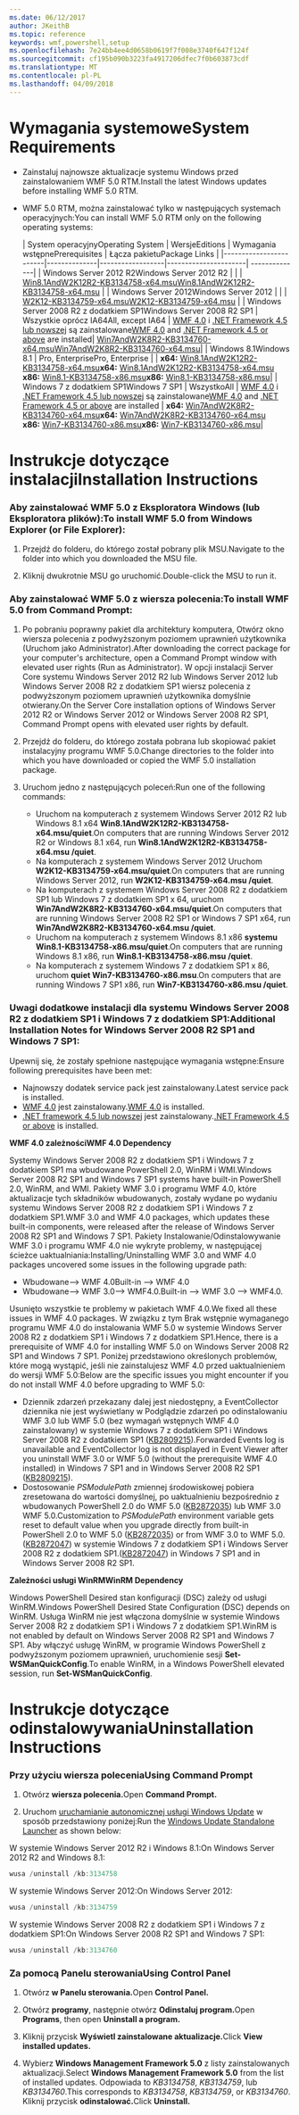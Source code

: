 ```yaml
---
ms.date: 06/12/2017
author: JKeithB
ms.topic: reference
keywords: wmf,powershell,setup
ms.openlocfilehash: 7e24bb4ee4d0658b0619f7f008e3740f647f124f
ms.sourcegitcommit: cf195b090b3223fa4917206dfec7f0b603873cdf
ms.translationtype: MT
ms.contentlocale: pl-PL
ms.lasthandoff: 04/09/2018
---
```

# <a name="system-requirements"></a><span data-ttu-id="4292f-102">Wymagania systemowe</span><span class="sxs-lookup"><span data-stu-id="4292f-102">System Requirements</span></span>

- <span data-ttu-id="4292f-103">Zainstaluj najnowsze aktualizacje systemu Windows przed zainstalowaniem WMF 5.0 RTM.</span><span class="sxs-lookup"><span data-stu-id="4292f-103">Install the latest Windows updates before installing WMF 5.0 RTM.</span></span>
- <span data-ttu-id="4292f-104">WMF 5.0 RTM, można zainstalować tylko w następujących systemach operacyjnych:</span><span class="sxs-lookup"><span data-stu-id="4292f-104">You can install WMF 5.0 RTM only on the following operating systems:</span></span>

    | <span data-ttu-id="4292f-105">System operacyjny</span><span class="sxs-lookup"><span data-stu-id="4292f-105">Operating System</span></span>       | <span data-ttu-id="4292f-106">Wersje</span><span class="sxs-lookup"><span data-stu-id="4292f-106">Editions</span></span>         | <span data-ttu-id="4292f-107">Wymagania wstępne</span><span class="sxs-lookup"><span data-stu-id="4292f-107">Prerequisites</span></span>        |  <span data-ttu-id="4292f-108">Łącza pakietu</span><span class="sxs-lookup"><span data-stu-id="4292f-108">Package Links</span></span> |
    |------------------------|--------------|------------------|----------------------| --------------|
    | <span data-ttu-id="4292f-109">Windows Server 2012 R2</span><span class="sxs-lookup"><span data-stu-id="4292f-109">Windows Server 2012 R2</span></span> |  |  | [<span data-ttu-id="4292f-110">Win8.1AndW2K12R2-KB3134758-x64.msu</span><span class="sxs-lookup"><span data-stu-id="4292f-110">Win8.1AndW2K12R2-KB3134758-x64.msu</span></span>](http://go.microsoft.com/fwlink/?LinkId=717507) |
    | <span data-ttu-id="4292f-111">Windows Server 2012</span><span class="sxs-lookup"><span data-stu-id="4292f-111">Windows Server 2012</span></span>    |  |  | [<span data-ttu-id="4292f-112">W2K12-KB3134759-x64.msu</span><span class="sxs-lookup"><span data-stu-id="4292f-112">W2K12-KB3134759-x64.msu</span></span>](http://go.microsoft.com/fwlink/?LinkId=717506) |
    | <span data-ttu-id="4292f-113">Windows Server 2008 R2 z dodatkiem SP1</span><span class="sxs-lookup"><span data-stu-id="4292f-113">Windows Server 2008 R2 SP1</span></span> | <span data-ttu-id="4292f-114">Wszystkie oprócz IA64</span><span class="sxs-lookup"><span data-stu-id="4292f-114">All, except IA64</span></span> | <span data-ttu-id="4292f-115">[WMF 4.0](http://www.microsoft.com/en-us/download/details.aspx?id=40855) i [.NET Framework 4.5 lub nowszej](https://msdn.microsoft.com/library/5a4x27ek.aspx) są zainstalowane</span><span class="sxs-lookup"><span data-stu-id="4292f-115">[WMF 4.0](http://www.microsoft.com/en-us/download/details.aspx?id=40855) and [.NET Framework 4.5 or above](https://msdn.microsoft.com/library/5a4x27ek.aspx) are installed</span></span>| [<span data-ttu-id="4292f-116">Win7AndW2K8R2-KB3134760-x64.msu</span><span class="sxs-lookup"><span data-stu-id="4292f-116">Win7AndW2K8R2-KB3134760-x64.msu</span></span>](http://go.microsoft.com/fwlink/?LinkId=717504)|
    | <span data-ttu-id="4292f-117">Windows 8.1</span><span class="sxs-lookup"><span data-stu-id="4292f-117">Windows 8.1</span></span> | <span data-ttu-id="4292f-118">Pro, Enterprise</span><span class="sxs-lookup"><span data-stu-id="4292f-118">Pro, Enterprise</span></span> | | <span data-ttu-id="4292f-119">**x64:**  [Win8.1AndW2K12R2-KB3134758-x64.msu](http://go.microsoft.com/fwlink/?LinkId=717507)</span><span class="sxs-lookup"><span data-stu-id="4292f-119">**x64:**  [Win8.1AndW2K12R2-KB3134758-x64.msu](http://go.microsoft.com/fwlink/?LinkId=717507)</span></span> </br> <span data-ttu-id="4292f-120">**x86:**  [Win8.1-KB3134758-x86.msu](http://go.microsoft.com/fwlink/?LinkID=717963)</span><span class="sxs-lookup"><span data-stu-id="4292f-120">**x86:**  [Win8.1-KB3134758-x86.msu](http://go.microsoft.com/fwlink/?LinkID=717963)</span></span>|
    | <span data-ttu-id="4292f-121">Windows 7 z dodatkiem SP1</span><span class="sxs-lookup"><span data-stu-id="4292f-121">Windows 7 SP1</span></span> | <span data-ttu-id="4292f-122">Wszystko</span><span class="sxs-lookup"><span data-stu-id="4292f-122">All</span></span> | <span data-ttu-id="4292f-123">[WMF 4.0](http://www.microsoft.com/en-us/download/details.aspx?id=40855) i [.NET Framework 4.5 lub nowszej](https://msdn.microsoft.com/library/5a4x27ek.aspx) są zainstalowane</span><span class="sxs-lookup"><span data-stu-id="4292f-123">[WMF 4.0](http://www.microsoft.com/en-us/download/details.aspx?id=40855) and [.NET Framework 4.5 or above](https://msdn.microsoft.com/library/5a4x27ek.aspx) are installed</span></span> | <span data-ttu-id="4292f-124">**x64:**  [Win7AndW2K8R2-KB3134760-x64.msu](http://go.microsoft.com/fwlink/?LinkId=717504)</span><span class="sxs-lookup"><span data-stu-id="4292f-124">**x64:**  [Win7AndW2K8R2-KB3134760-x64.msu](http://go.microsoft.com/fwlink/?LinkId=717504)</span></span>  </br> <span data-ttu-id="4292f-125">**x86:**  [Win7-KB3134760-x86.msu](http://go.microsoft.com/fwlink/?LinkID=717962)</span><span class="sxs-lookup"><span data-stu-id="4292f-125">**x86:**  [Win7-KB3134760-x86.msu](http://go.microsoft.com/fwlink/?LinkID=717962)</span></span>|

# <a name="installation-instructions"></a><span data-ttu-id="4292f-126">Instrukcje dotyczące instalacji</span><span class="sxs-lookup"><span data-stu-id="4292f-126">Installation Instructions</span></span>

### <a name="to-install-wmf-50-from-windows-explorer-or-file-explorer"></a><span data-ttu-id="4292f-127">Aby zainstalować WMF 5.0 z Eksploratora Windows (lub Eksploratora plików):</span><span class="sxs-lookup"><span data-stu-id="4292f-127">To install WMF 5.0 from Windows Explorer (or File Explorer):</span></span>

1. <span data-ttu-id="4292f-128">Przejdź do folderu, do którego został pobrany plik MSU.</span><span class="sxs-lookup"><span data-stu-id="4292f-128">Navigate to the folder into which you downloaded the MSU file.</span></span>

2. <span data-ttu-id="4292f-129">Kliknij dwukrotnie MSU go uruchomić.</span><span class="sxs-lookup"><span data-stu-id="4292f-129">Double-click the MSU to run it.</span></span>

### <a name="to-install-wmf-50-from-command-prompt"></a><span data-ttu-id="4292f-130">Aby zainstalować WMF 5.0 z wiersza polecenia:</span><span class="sxs-lookup"><span data-stu-id="4292f-130">To install WMF 5.0 from Command Prompt:</span></span>

1. <span data-ttu-id="4292f-131">Po pobraniu poprawny pakiet dla architektury komputera, Otwórz okno wiersza polecenia z podwyższonym poziomem uprawnień użytkownika (Uruchom jako Administrator).</span><span class="sxs-lookup"><span data-stu-id="4292f-131">After downloading the correct package for your computer's architecture, open a Command Prompt window with elevated user rights (Run as Administrator).</span></span> <span data-ttu-id="4292f-132">W opcji instalacji Server Core systemu Windows Server 2012 R2 lub Windows Server 2012 lub Windows Server 2008 R2 z dodatkiem SP1 wiersz polecenia z podwyższonym poziomem uprawnień użytkownika domyślnie otwierany.</span><span class="sxs-lookup"><span data-stu-id="4292f-132">On the Server Core installation options of Windows Server 2012 R2 or Windows Server 2012 or Windows Server 2008 R2 SP1, Command Prompt opens with elevated user rights by default.</span></span>

2. <span data-ttu-id="4292f-133">Przejdź do folderu, do którego została pobrana lub skopiować pakiet instalacyjny programu WMF 5.0.</span><span class="sxs-lookup"><span data-stu-id="4292f-133">Change directories to the folder into which you have downloaded or copied the WMF 5.0 installation package.</span></span>

3. <span data-ttu-id="4292f-134">Uruchom jedno z następujących poleceń:</span><span class="sxs-lookup"><span data-stu-id="4292f-134">Run one of the following commands:</span></span>
    - <span data-ttu-id="4292f-135">Uruchom na komputerach z systemem Windows Server 2012 R2 lub Windows 8.1 x64 **Win8.1AndW2K12R2-KB3134758-x64.msu/quiet**.</span><span class="sxs-lookup"><span data-stu-id="4292f-135">On computers that are running Windows Server 2012 R2 or Windows 8.1 x64, run **Win8.1AndW2K12R2-KB3134758-x64.msu /quiet**.</span></span>
    - <span data-ttu-id="4292f-136">Na komputerach z systemem Windows Server 2012 Uruchom **W2K12-KB3134759-x64.msu/quiet**.</span><span class="sxs-lookup"><span data-stu-id="4292f-136">On computers that are running Windows Server 2012, run **W2K12-KB3134759-x64.msu /quiet**.</span></span>
    - <span data-ttu-id="4292f-137">Na komputerach z systemem Windows Server 2008 R2 z dodatkiem SP1 lub Windows 7 z dodatkiem SP1 x 64, uruchom **Win7AndW2K8R2-KB3134760-x64.msu/quiet**.</span><span class="sxs-lookup"><span data-stu-id="4292f-137">On computers that are running Windows Server 2008 R2 SP1 or Windows 7 SP1 x64, run **Win7AndW2K8R2-KB3134760-x64.msu /quiet**.</span></span>
    - <span data-ttu-id="4292f-138">Uruchom na komputerach z systemem Windows 8.1 x86 **systemu Win8.1-KB3134758-x86.msu/quiet**.</span><span class="sxs-lookup"><span data-stu-id="4292f-138">On computers that are running Windows 8.1 x86, run **Win8.1-KB3134758-x86.msu /quiet**.</span></span>
    - <span data-ttu-id="4292f-139">Na komputerach z systemem Windows 7 z dodatkiem SP1 x 86, uruchom **quiet Win7-KB3134760-x86.msu**.</span><span class="sxs-lookup"><span data-stu-id="4292f-139">On computers that are running Windows 7 SP1 x86, run **Win7-KB3134760-x86.msu /quiet**.</span></span>

### <a name="additional-installation-notes-for-windows-server-2008-r2-sp1-and-windows-7-sp1"></a><span data-ttu-id="4292f-140">Uwagi dodatkowe instalacji dla systemu Windows Server 2008 R2 z dodatkiem SP1 i Windows 7 z dodatkiem SP1:</span><span class="sxs-lookup"><span data-stu-id="4292f-140">Additional Installation Notes for Windows Server 2008 R2 SP1 and Windows 7 SP1:</span></span>

<span data-ttu-id="4292f-141">Upewnij się, że zostały spełnione następujące wymagania wstępne:</span><span class="sxs-lookup"><span data-stu-id="4292f-141">Ensure following prerequisites have been met:</span></span>
- <span data-ttu-id="4292f-142">Najnowszy dodatek service pack jest zainstalowany.</span><span class="sxs-lookup"><span data-stu-id="4292f-142">Latest service pack is installed.</span></span>
- <span data-ttu-id="4292f-143">[WMF 4.0](http://www.microsoft.com/en-us/download/details.aspx?id=40855) jest zainstalowany.</span><span class="sxs-lookup"><span data-stu-id="4292f-143">[WMF 4.0](http://www.microsoft.com/en-us/download/details.aspx?id=40855) is installed.</span></span>
- <span data-ttu-id="4292f-144">[.NET framework 4.5 lub nowszej](https://msdn.microsoft.com/library/5a4x27ek.aspx) jest zainstalowany.</span><span class="sxs-lookup"><span data-stu-id="4292f-144">[.NET Framework 4.5 or above](https://msdn.microsoft.com/library/5a4x27ek.aspx) is installed.</span></span>

<span data-ttu-id="4292f-145">**WMF 4.0 zależności**</span><span class="sxs-lookup"><span data-stu-id="4292f-145">**WMF 4.0 Dependency**</span></span>

<span data-ttu-id="4292f-146">Systemy Windows Server 2008 R2 z dodatkiem SP1 i Windows 7 z dodatkiem SP1 ma wbudowane PowerShell 2.0, WinRM i WMI.</span><span class="sxs-lookup"><span data-stu-id="4292f-146">Windows Server 2008 R2 SP1 and Windows 7 SP1 systems have built-in PowerShell 2.0, WinRM, and WMI.</span></span> <span data-ttu-id="4292f-147">Pakiety WMF 3.0 i programu WMF 4.0, które aktualizacje tych składników wbudowanych, zostały wydane po wydaniu systemu Windows Server 2008 R2 z dodatkiem SP1 i Windows 7 z dodatkiem SP1.</span><span class="sxs-lookup"><span data-stu-id="4292f-147">WMF 3.0 and WMF 4.0 packages, which updates these built-in components, were released after the release of Windows Server 2008 R2 SP1 and Windows 7 SP1.</span></span> <span data-ttu-id="4292f-148">Pakiety Instalowanie/Odinstalowywanie WMF 3.0 i programu WMF 4.0 nie wykryte problemy, w następującej ścieżce uaktualniania:</span><span class="sxs-lookup"><span data-stu-id="4292f-148">Installing/Uninstalling WMF 3.0 and WMF 4.0 packages uncovered some issues in the following upgrade path:</span></span>

- <span data-ttu-id="4292f-149">Wbudowane--> WMF 4.0</span><span class="sxs-lookup"><span data-stu-id="4292f-149">Built-in --> WMF 4.0</span></span>
- <span data-ttu-id="4292f-150">Wbudowane--> WMF 3.0--> WMF4.0.</span><span class="sxs-lookup"><span data-stu-id="4292f-150">Built-in --> WMF 3.0 --> WMF4.0.</span></span>

<span data-ttu-id="4292f-151">Usunięto wszystkie te problemy w pakietach WMF 4.0.</span><span class="sxs-lookup"><span data-stu-id="4292f-151">We fixed all these issues in WMF 4.0 packages.</span></span> <span data-ttu-id="4292f-152">W związku z tym Brak wstępnie wymaganego programu WMF 4.0 do instalowania WMF 5.0 w systemie Windows Server 2008 R2 z dodatkiem SP1 i Windows 7 z dodatkiem SP1.</span><span class="sxs-lookup"><span data-stu-id="4292f-152">Hence, there is a prerequisite of WMF 4.0 for installing WMF 5.0 on Windows Server 2008 R2 SP1 and Windows 7 SP1.</span></span> <span data-ttu-id="4292f-153">Poniżej przedstawiono określonych problemów, które mogą wystąpić, jeśli nie zainstalujesz WMF 4.0 przed uaktualnieniem do wersji WMF 5.0:</span><span class="sxs-lookup"><span data-stu-id="4292f-153">Below are the specific issues you might encounter if you do not install WMF 4.0 before upgrading to WMF 5.0:</span></span>

- <span data-ttu-id="4292f-154">Dziennik zdarzeń przekazany dalej jest niedostępny, a EventCollector dziennika nie jest wyświetlany w Podglądzie zdarzeń po odinstalowaniu WMF 3.0 lub WMF 5.0 (bez wymagań wstępnych WMF 4.0 zainstalowany) w systemie Windows 7 z dodatkiem SP1 i Windows Server 2008 R2 z dodatkiem SP1 ([KB2809215](https://support.microsoft.com/en-us/kb/2809215)).</span><span class="sxs-lookup"><span data-stu-id="4292f-154">Forwarded Events log is unavailable and EventCollector log is not displayed in Event Viewer after you uninstall WMF 3.0 or WMF 5.0 (without the prerequisite WMF 4.0 installed) in Windows 7 SP1 and in Windows Server 2008 R2 SP1 ([KB2809215](https://support.microsoft.com/en-us/kb/2809215)).</span></span>
- <span data-ttu-id="4292f-155">Dostosowanie *PSModulePath* zmiennej środowiskowej pobiera zresetowana do wartości domyślnej, po uaktualnieniu bezpośrednio z wbudowanych PowerShell 2.0 do WMF 5.0 ([KB2872035](https://support.microsoft.com/en-us/kb/2872035)) lub WMF 3.0 WMF 5.0.</span><span class="sxs-lookup"><span data-stu-id="4292f-155">Customization to *PSModulePath* environment variable gets reset to default value when you upgrade directly from built-in PowerShell 2.0 to WMF 5.0 ([KB2872035](https://support.microsoft.com/en-us/kb/2872035)) or from WMF 3.0 to WMF 5.0.</span></span> <span data-ttu-id="4292f-156">([KB2872047](https://support.microsoft.com/en-us/kb/2872047)) w systemie Windows 7 z dodatkiem SP1 i Windows Server 2008 R2 z dodatkiem SP1.</span><span class="sxs-lookup"><span data-stu-id="4292f-156">([KB2872047](https://support.microsoft.com/en-us/kb/2872047)) in Windows 7 SP1 and in Windows Server 2008 R2 SP1.</span></span>

<span data-ttu-id="4292f-157">**Zależności usługi WinRM**</span><span class="sxs-lookup"><span data-stu-id="4292f-157">**WinRM Dependency**</span></span>

<span data-ttu-id="4292f-158">Windows PowerShell Desired stan konfiguracji (DSC) zależy od usługi WinRM.</span><span class="sxs-lookup"><span data-stu-id="4292f-158">Windows PowerShell Desired State Configuration (DSC) depends on WinRM.</span></span> <span data-ttu-id="4292f-159">Usługa WinRM nie jest włączona domyślnie w systemie Windows Server 2008 R2 z dodatkiem SP1 i Windows 7 z dodatkiem SP1.</span><span class="sxs-lookup"><span data-stu-id="4292f-159">WinRM is not enabled by default on Windows Server 2008 R2 SP1 and Windows 7 SP1.</span></span> <span data-ttu-id="4292f-160">Aby włączyć usługę WinRM, w programie Windows PowerShell z podwyższonym poziomem uprawnień, uruchomienie sesji **Set-WSManQuickConfig**.</span><span class="sxs-lookup"><span data-stu-id="4292f-160">To enable WinRM, in a Windows PowerShell elevated session, run **Set-WSManQuickConfig**.</span></span>

# <a name="uninstallation-instructions"></a><span data-ttu-id="4292f-161">Instrukcje dotyczące odinstalowywania</span><span class="sxs-lookup"><span data-stu-id="4292f-161">Uninstallation Instructions</span></span>

### <a name="using-command-prompt"></a><span data-ttu-id="4292f-162">Przy użyciu wiersza polecenia</span><span class="sxs-lookup"><span data-stu-id="4292f-162">Using Command Prompt</span></span>

1.  <span data-ttu-id="4292f-163">Otwórz **wiersza polecenia.**</span><span class="sxs-lookup"><span data-stu-id="4292f-163">Open **Command Prompt.**</span></span>

2.  <span data-ttu-id="4292f-164">Uruchom [uruchamianie autonomicznej usługi Windows Update](https://support.microsoft.com/en-us/kb/934307) w sposób przedstawiony poniżej:</span><span class="sxs-lookup"><span data-stu-id="4292f-164">Run the [Windows Update Standalone Launcher](https://support.microsoft.com/en-us/kb/934307) as shown below:</span></span>

<span data-ttu-id="4292f-165">W systemie Windows Server 2012 R2 i Windows 8.1:</span><span class="sxs-lookup"><span data-stu-id="4292f-165">On Windows Server 2012 R2 and Windows 8.1:</span></span>
```powershell
wusa /uninstall /kb:3134758
```
<span data-ttu-id="4292f-166">W systemie Windows Server 2012:</span><span class="sxs-lookup"><span data-stu-id="4292f-166">On Windows Server 2012:</span></span>
```powershell
wusa /uninstall /kb:3134759
```
<span data-ttu-id="4292f-167">W systemie Windows Server 2008 R2 z dodatkiem SP1 i Windows 7 z dodatkiem SP1:</span><span class="sxs-lookup"><span data-stu-id="4292f-167">On Windows Server 2008 R2 SP1 and Windows 7 SP1:</span></span>
```powershell
wusa /uninstall /kb:3134760
```

### <a name="using-control-panel"></a><span data-ttu-id="4292f-168">Za pomocą Panelu sterowania</span><span class="sxs-lookup"><span data-stu-id="4292f-168">Using Control Panel</span></span>

1.  <span data-ttu-id="4292f-169">Otwórz **w Panelu sterowania.**</span><span class="sxs-lookup"><span data-stu-id="4292f-169">Open **Control Panel.**</span></span>

2.  <span data-ttu-id="4292f-170">Otwórz **programy**, następnie otwórz **Odinstaluj program.**</span><span class="sxs-lookup"><span data-stu-id="4292f-170">Open **Programs**, then open **Uninstall a program.**</span></span>

3.  <span data-ttu-id="4292f-171">Kliknij przycisk **Wyświetl zainstalowane aktualizacje.**</span><span class="sxs-lookup"><span data-stu-id="4292f-171">Click **View installed updates.**</span></span>

4.  <span data-ttu-id="4292f-172">Wybierz **Windows Management Framework 5.0** z listy zainstalowanych aktualizacji.</span><span class="sxs-lookup"><span data-stu-id="4292f-172">Select **Windows Management Framework 5.0** from the list of installed updates.</span></span> <span data-ttu-id="4292f-173">Odpowiada to *KB3134758*, *KB3134759*, lub *KB3134760*.</span><span class="sxs-lookup"><span data-stu-id="4292f-173">This corresponds to *KB3134758*, *KB3134759*, or *KB3134760*.</span></span> <span data-ttu-id="4292f-174">Kliknij przycisk **odinstalować.**</span><span class="sxs-lookup"><span data-stu-id="4292f-174">Click **Uninstall.**</span></span>